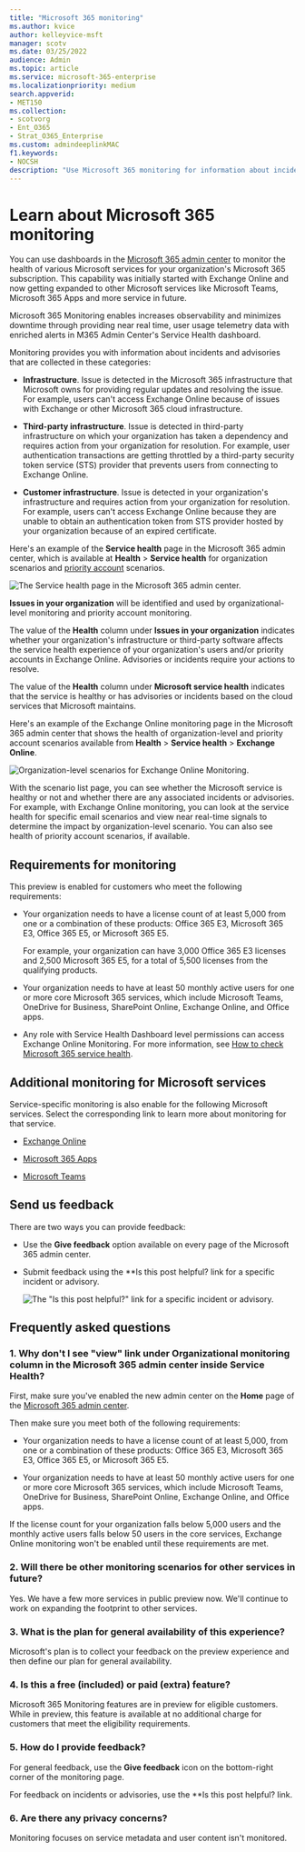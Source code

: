 ```yaml
---
title: "Microsoft 365 monitoring"
ms.author: kvice
author: kelleyvice-msft
manager: scotv
ms.date: 03/25/2022
audience: Admin
ms.topic: article
ms.service: microsoft-365-enterprise
ms.localizationpriority: medium
search.appverid:
- MET150
ms.collection:
- scotvorg
- Ent_O365
- Strat_O365_Enterprise
ms.custom: admindeeplinkMAC
f1.keywords:
- NOCSH
description: "Use Microsoft 365 monitoring for information about incidents or advisories in Microsoft 365."
---
```


# Learn about Microsoft 365 monitoring

You can use dashboards in the [Microsoft 365 admin center](https://go.microsoft.com/fwlink/p/?linkid=2024339) to monitor the health of various Microsoft services for your organization's Microsoft 365 subscription. This capability was initially started with Exchange Online and now getting expanded to other Microsoft services like Microsoft Teams, Microsoft 365 Apps and more service in future. 

Microsoft 365 Monitoring enables increases observability and minimizes downtime through providing near real time, user usage telemetry data with enriched alerts in M365 Admin Center's Service Health dashboard. 

Monitoring provides you with information about incidents and advisories that are collected in these categories:

- **Infrastructure**. Issue is detected in the Microsoft 365 infrastructure that Microsoft owns for providing regular updates and resolving the issue. For example, users can't access Exchange Online because of issues with Exchange or other Microsoft 365 cloud infrastructure.

- **Third-party infrastructure**. Issue is detected in third-party infrastructure on which your organization has taken a dependency and requires action from your organization for resolution. For example, user authentication transactions are getting throttled by a third-party security token service (STS) provider that prevents users from connecting to Exchange Online.

- **Customer infrastructure**. Issue is detected in your organization's infrastructure and requires action from your organization for resolution. For example, users can't access Exchange Online because they are unable to obtain an authentication token from STS provider hosted by your organization because of an expired certificate.

Here's an example of the **Service health** page in the Microsoft 365 admin center, which is available at **Health** > **Service health** for organization scenarios and [priority account](../admin/setup/priority-accounts.md) scenarios.

![The Service health page in the Microsoft 365 admin center.](../media/microsoft-365-exchange-monitoring/service-health-dashboard-example.png)

**Issues in your organization** will be identified and used by organizational-level monitoring and priority account monitoring.

The value of the **Health** column under **Issues in your organization** indicates whether your organization's infrastructure or third-party software affects the service health experience of your organization's users and/or priority accounts in Exchange Online. Advisories or incidents require your actions to resolve.

The value of the **Health** column under **Microsoft service health** indicates that the service is healthy or has advisories or incidents based on the cloud services that Microsoft maintains.

Here's an example of the Exchange Online monitoring page in the Microsoft 365 admin center that shows the health of organization-level and priority account scenarios available from **Health** > **Service health** > **Exchange Online**.

![Organization-level scenarios for Exchange Online Monitoring.](../media/microsoft-365-exchange-monitoring/exchange-monitoring-org-scenarios.png)

With the scenario list page, you can see whether the Microsoft service is healthy or not and whether there are any associated incidents or advisories. For example, with Exchange Online monitoring, you can look at the service health for specific email scenarios and view near real-time signals to determine the impact by organization-level scenario. You can also see health of priority account scenarios, if available.

## Requirements for monitoring

This preview is enabled for customers who meet the following requirements:

- Your organization needs to have a license count of at least 5,000 from one or a combination of these products: Office 365 E3, Microsoft 365 E3, Office 365 E5, or Microsoft 365 E5.

   For example, your organization can have 3,000 Office 365 E3 licenses and 2,500 Microsoft 365 E5, for a total of 5,500 licenses from the qualifying products.

- Your organization needs to have at least 50 monthly active users for one or more core Microsoft 365 services, which include Microsoft Teams, OneDrive for Business, SharePoint Online, Exchange Online, and Office apps.

- Any role with Service Health Dashboard level permissions can access Exchange Online Monitoring. For more information, see [How to check Microsoft 365 service health](view-service-health.md).

## Additional monitoring for Microsoft services

Service-specific monitoring is also enable for the following Microsoft services. Select the corresponding link to learn more about monitoring for that service.

- [Exchange Online](microsoft-365-exchange-monitoring.md)

- [Microsoft 365 Apps](microsoft-365-apps-monitoring.md)

- [Microsoft Teams](microsoft-365-teams-monitoring.md)

## Send us feedback

There are two ways you can provide feedback:

- Use the **Give feedback** option available on every page of the Microsoft 365 admin center.

- Submit feedback using the **Is this post helpful? link for a specific incident or advisory.

  ![The "Is this post helpful?" link for a specific incident or advisory.](../media/microsoft-365-exchange-monitoring/exchange-monitoring-example-incident-feedback.png)

## Frequently asked questions

### 1. Why don't I see "view" link under Organizational monitoring column in the Microsoft 365 admin center inside Service Health?

First, make sure you've enabled the new admin center on the **Home** page of the [Microsoft 365 admin center](https://go.microsoft.com/fwlink/p/?linkid=2024339).

Then make sure you meet both of the following requirements:

- Your organization needs to have a license count of at least 5,000, from one or a combination of these products: Office 365 E3, Microsoft 365 E3, Office 365 E5, or Microsoft 365 E5.

- Your organization needs to have at least 50 monthly active users for one or more core Microsoft 365 services, which include Microsoft Teams, OneDrive for Business, SharePoint Online, Exchange Online, and Office apps.

If the license count for your organization falls below 5,000 users and the monthly active users falls below 50 users in the core services, Exchange Online monitoring won't be enabled until these requirements are met.

### 2. Will there be other monitoring scenarios for other services in future?

Yes. We have a few more services in public preview now. We'll continue to work on expanding the footprint to other services.

### 3. What is the plan for general availability of this experience?

Microsoft's plan is to collect your feedback on the preview experience and then define our plan for general availability.

### 4. Is this a free (included) or paid (extra) feature?

Microsoft 365 Monitoring features are in preview for eligible customers. While in preview, this feature is available at no additional charge for customers that meet the eligibility requirements.

### 5. How do I provide feedback?

For general feedback, use the **Give feedback** icon on the bottom-right corner of the monitoring page.

For feedback on incidents or advisories, use the **Is this post helpful? link.

### 6. Are there any privacy concerns?

Monitoring focuses on service metadata and user content isn't monitored.
